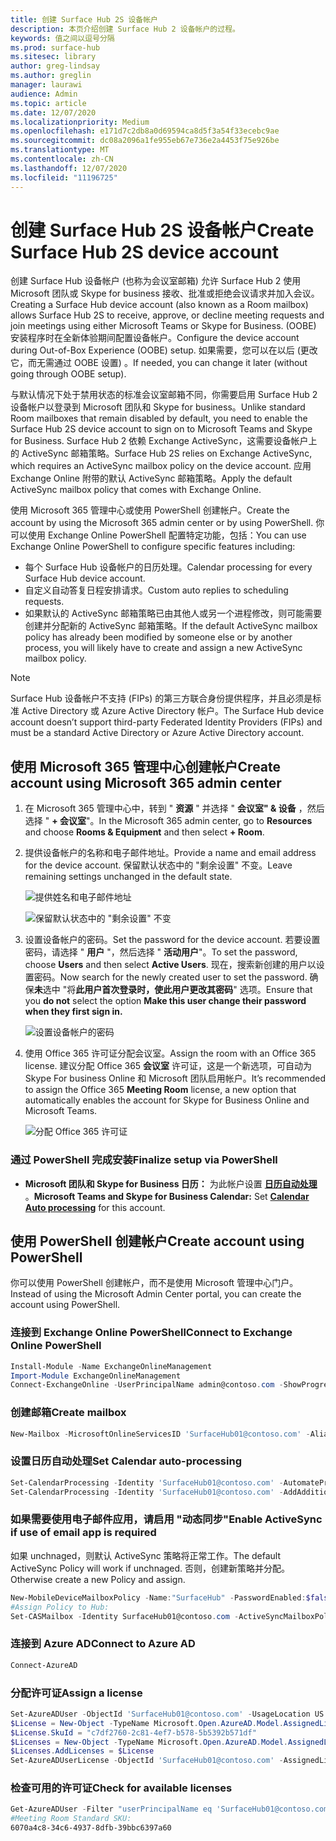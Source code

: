 ```yaml
---
title: 创建 Surface Hub 2S 设备帐户
description: 本页介绍创建 Surface Hub 2 设备帐户的过程。
keywords: 值之间以逗号分隔
ms.prod: surface-hub
ms.sitesec: library
author: greg-lindsay
ms.author: greglin
manager: laurawi
audience: Admin
ms.topic: article
ms.date: 12/07/2020
ms.localizationpriority: Medium
ms.openlocfilehash: e171d7c2db8a0d69594ca8d5f3a54f33ecebc9ae
ms.sourcegitcommit: dc08a2096a1fe955eb67e736e2a4453f75e926be
ms.translationtype: MT
ms.contentlocale: zh-CN
ms.lasthandoff: 12/07/2020
ms.locfileid: "11196725"
---
```

# <span data-ttu-id="bc7e1-104">创建 Surface Hub 2S 设备帐户</span><span class="sxs-lookup"><span data-stu-id="bc7e1-104">Create Surface Hub 2S device account</span></span>

<span data-ttu-id="bc7e1-105">创建 Surface Hub 设备帐户 (也称为会议室邮箱) 允许 Surface Hub 2 使用 Microsoft 团队或 Skype for business 接收、批准或拒绝会议请求并加入会议。</span><span class="sxs-lookup"><span data-stu-id="bc7e1-105">Creating a Surface Hub device account (also known as a Room mailbox) allows Surface Hub 2S to receive, approve, or decline meeting requests and join meetings using either Microsoft Teams or Skype for Business.</span></span> <span data-ttu-id="bc7e1-106"> (OOBE) 安装程序时在全新体验期间配置设备帐户。</span><span class="sxs-lookup"><span data-stu-id="bc7e1-106">Configure the device account during Out-of-Box Experience (OOBE) setup.</span></span> <span data-ttu-id="bc7e1-107">如果需要，您可以在以后 (更改它，而无需通过 OOBE 设置) 。</span><span class="sxs-lookup"><span data-stu-id="bc7e1-107">If needed, you can change it later (without going through OOBE setup).</span></span>

<span data-ttu-id="bc7e1-108">与默认情况下处于禁用状态的标准会议室邮箱不同，你需要启用 Surface Hub 2 设备帐户以登录到 Microsoft 团队和 Skype for business。</span><span class="sxs-lookup"><span data-stu-id="bc7e1-108">Unlike standard Room mailboxes that remain disabled by default, you need to enable the Surface Hub 2S device account to sign on to Microsoft Teams and Skype for Business.</span></span> <span data-ttu-id="bc7e1-109">Surface Hub 2 依赖 Exchange ActiveSync，这需要设备帐户上的 ActiveSync 邮箱策略。</span><span class="sxs-lookup"><span data-stu-id="bc7e1-109">Surface Hub 2S relies on Exchange ActiveSync, which requires an ActiveSync mailbox policy on the device account.</span></span> <span data-ttu-id="bc7e1-110">应用 Exchange Online 附带的默认 ActiveSync 邮箱策略。</span><span class="sxs-lookup"><span data-stu-id="bc7e1-110">Apply the default ActiveSync mailbox policy that comes with Exchange Online.</span></span>

<span data-ttu-id="bc7e1-111">使用 Microsoft 365 管理中心或使用 PowerShell 创建帐户。</span><span class="sxs-lookup"><span data-stu-id="bc7e1-111">Create the account by using the Microsoft 365 admin center or by using PowerShell.</span></span> <span data-ttu-id="bc7e1-112">你可以使用 Exchange Online PowerShell 配置特定功能，包括：</span><span class="sxs-lookup"><span data-stu-id="bc7e1-112">You can use Exchange Online PowerShell to configure specific features including:</span></span>

- <span data-ttu-id="bc7e1-113">每个 Surface Hub 设备帐户的日历处理。</span><span class="sxs-lookup"><span data-stu-id="bc7e1-113">Calendar processing for every Surface Hub device account.</span></span>
- <span data-ttu-id="bc7e1-114">自定义自动答复日程安排请求。</span><span class="sxs-lookup"><span data-stu-id="bc7e1-114">Custom auto replies to scheduling requests.</span></span>
- <span data-ttu-id="bc7e1-115">如果默认的 ActiveSync 邮箱策略已由其他人或另一个进程修改，则可能需要创建并分配新的 ActiveSync 邮箱策略。</span><span class="sxs-lookup"><span data-stu-id="bc7e1-115">If the default ActiveSync mailbox policy has already been modified by someone else or by another process, you will likely have to create and assign a new ActiveSync mailbox policy.</span></span>

> [!NOTE]  
> <span data-ttu-id="bc7e1-116">Surface Hub 设备帐户不支持 (FIPs) 的第三方联合身份提供程序，并且必须是标准 Active Directory 或 Azure Active Directory 帐户。</span><span class="sxs-lookup"><span data-stu-id="bc7e1-116">The Surface Hub device account doesn’t support third-party Federated Identity Providers (FIPs) and must be a standard Active Directory or Azure Active Directory account.</span></span>

## <span data-ttu-id="bc7e1-117">使用 Microsoft 365 管理中心创建帐户</span><span class="sxs-lookup"><span data-stu-id="bc7e1-117">Create account using Microsoft 365 admin center</span></span>

1. <span data-ttu-id="bc7e1-118">在 Microsoft 365 管理中心中，转到 " **资源** " 并选择 " **会议室" & 设备** ，然后选择 " **+ 会议室**"。</span><span class="sxs-lookup"><span data-stu-id="bc7e1-118">In the Microsoft 365 admin center, go to **Resources** and choose **Rooms & Equipment** and then select **+ Room**.</span></span>

2. <span data-ttu-id="bc7e1-119">提供设备帐户的名称和电子邮件地址。</span><span class="sxs-lookup"><span data-stu-id="bc7e1-119">Provide a name and email address for the device account.</span></span> <span data-ttu-id="bc7e1-120">保留默认状态中的 "剩余设置" 不变。</span><span class="sxs-lookup"><span data-stu-id="bc7e1-120">Leave remaining settings unchanged in the default state.</span></span>

   ![提供姓名和电子邮件地址](images/sh2-account2.png)

   ![保留默认状态中的 "剩余设置" 不变](images/sh2-account3.png)

3. <span data-ttu-id="bc7e1-123">设置设备帐户的密码。</span><span class="sxs-lookup"><span data-stu-id="bc7e1-123">Set the password for the device account.</span></span> <span data-ttu-id="bc7e1-124">若要设置密码，请选择 " **用户** "，然后选择 " **活动用户**"。</span><span class="sxs-lookup"><span data-stu-id="bc7e1-124">To set the password, choose **Users** and then select **Active Users**.</span></span> <span data-ttu-id="bc7e1-125">现在，搜索新创建的用户以设置密码。</span><span class="sxs-lookup"><span data-stu-id="bc7e1-125">Now search for the newly created user to set the password.</span></span> <span data-ttu-id="bc7e1-126">确保**未**选中 "将**此用户首次登录时，使此用户更改其密码**" 选项。</span><span class="sxs-lookup"><span data-stu-id="bc7e1-126">Ensure that you **do not** select the option **Make this user change their password when they first sign in.**</span></span>

   ![设置设备帐户的密码](images/sh2-account4.png)

4. <span data-ttu-id="bc7e1-128">使用 Office 365 许可证分配会议室。</span><span class="sxs-lookup"><span data-stu-id="bc7e1-128">Assign the room with an Office 365 license.</span></span> <span data-ttu-id="bc7e1-129">建议分配 Office 365 **会议室** 许可证，这是一个新选项，可自动为 Skype For business Online 和 Microsoft 团队启用帐户。</span><span class="sxs-lookup"><span data-stu-id="bc7e1-129">It’s recommended to assign the Office 365 **Meeting Room** license, a new option that automatically enables the account for Skype for Business Online and Microsoft Teams.</span></span>

   ![分配 Office 365 许可证](images/sh2-account5.png)

### <span data-ttu-id="bc7e1-131">通过 PowerShell 完成安装</span><span class="sxs-lookup"><span data-stu-id="bc7e1-131">Finalize setup via PowerShell</span></span>

- <span data-ttu-id="bc7e1-132">**Microsoft 团队和 Skype for Business 日历：** 为此帐户设置 [**日历自动处理**](https://docs.microsoft.com/surface-hub/surface-hub-2s-account?source=docs#set-calendar-auto-processing) 。</span><span class="sxs-lookup"><span data-stu-id="bc7e1-132">**Microsoft Teams and Skype for Business Calendar:** Set [**Calendar Auto processing**](https://docs.microsoft.com/surface-hub/surface-hub-2s-account?source=docs#set-calendar-auto-processing) for this account.</span></span>

## <span data-ttu-id="bc7e1-133">使用 PowerShell 创建帐户</span><span class="sxs-lookup"><span data-stu-id="bc7e1-133">Create account using PowerShell</span></span>

<span data-ttu-id="bc7e1-134">你可以使用 PowerShell 创建帐户，而不是使用 Microsoft 管理中心门户。</span><span class="sxs-lookup"><span data-stu-id="bc7e1-134">Instead of using the Microsoft Admin Center portal, you can create the account using PowerShell.</span></span>

### <span data-ttu-id="bc7e1-135">连接到 Exchange Online PowerShell</span><span class="sxs-lookup"><span data-stu-id="bc7e1-135">Connect to Exchange Online PowerShell</span></span>

```powershell
Install-Module -Name ExchangeOnlineManagement
Import-Module ExchangeOnlineManagement
Connect-ExchangeOnline -UserPrincipalName admin@contoso.com -ShowProgress $true
```

### <span data-ttu-id="bc7e1-136">创建邮箱</span><span class="sxs-lookup"><span data-stu-id="bc7e1-136">Create mailbox</span></span>

```powershell
New-Mailbox -MicrosoftOnlineServicesID 'SurfaceHub01@contoso.com' -Alias SurfaceHub01 -Name "Surface Hub 01" -Room -EnableRoomMailboxAccount $true -RoomMailboxPassword (ConvertTo-SecureString -String 'Pass@word1' -AsPlainText -Force)
```

### <span data-ttu-id="bc7e1-137">设置日历自动处理</span><span class="sxs-lookup"><span data-stu-id="bc7e1-137">Set Calendar auto-processing</span></span>

```powershell
Set-CalendarProcessing -Identity 'SurfaceHub01@contoso.com' -AutomateProcessing AutoAccept -AddOrganizerToSubject $false -AllowConflicts $false -DeleteComments $false -DeleteSubject $false -RemovePrivateProperty $false
Set-CalendarProcessing -Identity 'SurfaceHub01@contoso.com' -AddAdditionalResponse $true -AdditionalResponse "This is a Microsoft Surface Hub. Please make sure this meeting is a Microsoft Teams meeting!"
```

### <span data-ttu-id="bc7e1-138">如果需要使用电子邮件应用，请启用 "动态同步"</span><span class="sxs-lookup"><span data-stu-id="bc7e1-138">Enable ActiveSync if use of email app is required</span></span>

 <span data-ttu-id="bc7e1-139">如果 unchnaged，则默认 ActiveSync 策略将正常工作。</span><span class="sxs-lookup"><span data-stu-id="bc7e1-139">The default ActiveSync Policy will work if unchnaged.</span></span> <span data-ttu-id="bc7e1-140">否则，创建新策略并分配。</span><span class="sxs-lookup"><span data-stu-id="bc7e1-140">Otherwise create a new Policy and assign.</span></span>

```powershell
New-MobileDeviceMailboxPolicy -Name:"SurfaceHub" -PasswordEnabled:$false
#Assign Policy to Hub:
Set-CASMailbox -Identity SurfaceHub01@contoso.com -ActiveSyncMailboxPolicy "SurfaceHub"
```
### <span data-ttu-id="bc7e1-141">连接到 Azure AD</span><span class="sxs-lookup"><span data-stu-id="bc7e1-141">Connect to Azure AD</span></span>

```powershell
Connect-AzureAD
```

### <span data-ttu-id="bc7e1-142">分配许可证</span><span class="sxs-lookup"><span data-stu-id="bc7e1-142">Assign a license</span></span>

```powershell
Set-AzureADUser -ObjectId 'SurfaceHub01@contoso.com' -UsageLocation US
$License = New-Object -TypeName Microsoft.Open.AzureAD.Model.AssignedLicense 
$License.SkuId = "c7df2760-2c81-4ef7-b578-5b5392b571df" 
$Licenses = New-Object -TypeName Microsoft.Open.AzureAD.Model.AssignedLicenses 
$Licenses.AddLicenses = $License 
Set-AzureADUserLicense -ObjectId 'SurfaceHub01@contoso.com' -AssignedLicenses $Licenses
```

### <span data-ttu-id="bc7e1-143">检查可用的许可证</span><span class="sxs-lookup"><span data-stu-id="bc7e1-143">Check for available licenses</span></span>

```powershell
Get-AzureADUser -Filter "userPrincipalName eq 'SurfaceHub01@contoso.com'" |fl *
#Meeting Room Standard SKU:
6070a4c8-34c6-4937-8dfb-39bbc6397a60
```